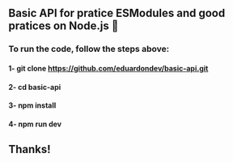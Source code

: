 ## Basic API for pratice ESModules and good pratices on Node.js 🚀

### To run the code, follow the steps above:

#### 1- git clone https://github.com/eduardondev/basic-api.git
#### 2- cd basic-api
#### 3- npm install
#### 4- npm run dev

## Thanks!
